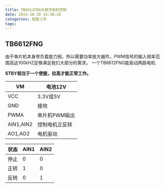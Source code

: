 ```yaml
---
title: TB6612FNG与直流电机控制
date: 2019-10-20 14:38:28
categories: 智能小车
tags:
---
```


## TB6612FNG

由于单片机本身带负载能力弱，所以需要功率放大器件。PWM信号的输入频率范围高达100kHZ足够满足我们大部分的需求。
一个TB6612FNG能驱动两路电机

**STBY相当于一个使能，拉高才能正常工作。**

VM|电池12V|
-|-
VCC|3.3V或5V|
GND|接地|
PWMA|单片机PWM输出|
AIN1,AIN2|控制电机正反转|
AO1,AO2|电机驱动|

状态|AIN1|AIN2
-|-|-
停止|0|0|
正转|1|0|
反转|0|1|

